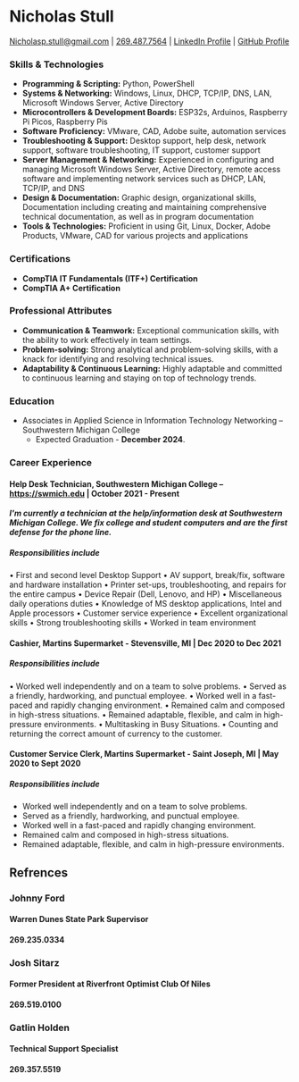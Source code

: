 # Nicholas Stull
[Nicholasp.stull@gmail.com](mailto:nicholasp.stull@gmail.com) | [269.487.7564]("tel:2694877564") | [LinkedIn Profile](https://www.linkedin.com/in/nicholasp-stull) | [GitHub Profile](https://www.github.com/tinkernerd)

### Skills & Technologies

- **Programming & Scripting:** Python, PowerShell
- **Systems & Networking:** Windows, Linux, DHCP, TCP/IP, DNS, LAN, Microsoft Windows Server, Active Directory
- **Microcontrollers & Development Boards:** ESP32s, Arduinos, Raspberry Pi Picos, Raspberry Pis
- **Software Proficiency:** VMware, CAD, Adobe suite, automation services
- **Troubleshooting & Support:** Desktop support, help desk, network support, software troubleshooting, IT support, customer support
- **Server Management & Networking:** Experienced in configuring and managing Microsoft Windows Server, Active Directory, remote access software and implementing network services such as DHCP, LAN, TCP/IP, and DNS
- **Design & Documentation:** Graphic design, organizational skills, Documentation including creating and maintaining comprehensive technical documentation, as well as in program documentation
- **Tools & Technologies:** Proficient in using Git, Linux, Docker, Adobe Products, VMware, CAD for various projects and applications

### Certifications

- **CompTIA IT Fundamentals (ITF+) Certification**
- **CompTIA A+ Certification**

### Professional Attributes

- **Communication & Teamwork:** Exceptional communication skills, with the ability to work effectively in team settings.
- **Problem-solving:** Strong analytical and problem-solving skills, with a knack for identifying and resolving technical issues.
- **Adaptability & Continuous Learning:** Highly adaptable and committed to continuous learning and staying on top of technology trends.

### Education
- Associates in Applied Science in Information Technology Networking – Southwestern Michigan College 
	- Expected Graduation - **December 2024**.

<div style="page-break-after: always;"></div>

### Career Experience
#### **Help Desk Technician**, Southwestern Michigan College – https://swmich.edu | October 2021 - Present
***I'm currently a technician at the help/information desk at Southwestern Michigan College. We fix college and student computers and are the first defense for the phone line.***
##### Responsibilities include
• First and second level Desktop Support
• AV support, break/fix, software and hardware installation
• Printer set-ups, troubleshooting, and repairs for the entire campus
• Device Repair (Dell, Lenovo, and HP)
• Miscellaneous daily operations duties
• Knowledge of MS desktop applications, Intel and Apple processors
• Customer service experience
• Excellent organizational skills
• Strong troubleshooting skills
• Worked in team environment

#### **Cashier**, Martins Supermarket - Stevensville, MI | Dec 2020 to Dec 2021
##### Responsibilities include
• Worked well independently and on a team to solve problems.
• Served as a friendly, hardworking, and punctual employee.
• Worked well in a fast-paced and rapidly changing environment.
• Remained calm and composed in high-stress situations.
• Remained adaptable, flexible, and calm in high-pressure environments.
• Multitasking in Busy Situations.
• Counting and returning the correct amount of currency to the customer.

#### **Customer Service Clerk**, Martins Supermarket - Saint Joseph, MI | May 2020 to Sept 2020
##### Responsibilities include
* Worked well independently and on a team to solve problems.
* Served as a friendly, hardworking, and punctual employee.
* Worked well in a fast-paced and rapidly changing environment.
* Remained calm and composed in high-stress situations.
* Remained adaptable, flexible, and calm in high-pressure environments.

## Refrences

### Johnny Ford
#### Warren Dunes State Park Supervisor
#### 269.235.0334
### Josh Sitarz
#### Former President at Riverfront Optimist Club Of Niles
#### 269.519.0100
### Gatlin Holden
#### Technical Support Specialist
#### 269.357.5519
